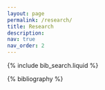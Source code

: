 ```yaml
---
layout: page
permalink: /research/
title: Research
description: 
nav: true
nav_order: 2
---
```


<!-- _pages/research.md -->

<!-- Bibsearch Feature -->

{% include bib_search.liquid %}

<div class="publications">

{% bibliography %}

</div>
